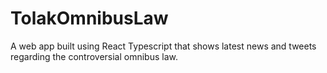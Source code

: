 # TolakOmnibusLaw

A web app built using React Typescript that shows latest news and tweets regarding the controversial omnibus law.
